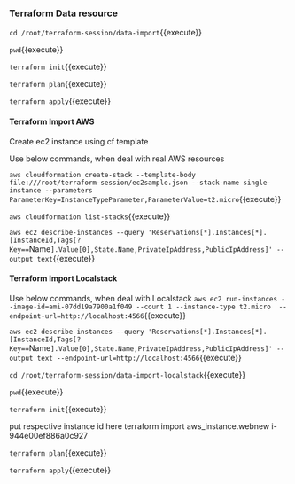 ### Terraform Data resource ####

`cd /root/terraform-session/data-import`{{execute}}

`pwd`{{execute}}

`terraform init`{{execute}}

`terraform plan`{{execute}}

`terraform apply`{{execute}}



#### Terraform Import AWS #########

Create ec2 instance using cf template

Use below commands, when deal with real AWS resources

`aws cloudformation create-stack --template-body file:///root/terraform-session/ec2sample.json --stack-name single-instance --parameters ParameterKey=InstanceTypeParameter,ParameterValue=t2.micro`{{execute}}

`aws cloudformation list-stacks`{{execute}}

`aws ec2 describe-instances --query 'Reservations[*].Instances[*].[InstanceId,Tags[?Key==`Name`].Value[0],State.Name,PrivateIpAddress,PublicIpAddress]' --output text`{{execute}}



#### Terraform Import Localstack #########

Use below commands, when deal with Localstack
`aws ec2 run-instances --image-id=ami-07dd19a7900a1f049 --count 1 --instance-type t2.micro  --endpoint-url=http://localhost:4566`{{execute}}

`aws ec2 describe-instances --query 'Reservations[*].Instances[*].[InstanceId,Tags[?Key==`Name`].Value[0],State.Name,PrivateIpAddress,PublicIpAddress]' --output text --endpoint-url=http://localhost:4566`{{execute}}

`cd /root/terraform-session/data-import-localstack`{{execute}}

`pwd`{{execute}}

`terraform init`{{execute}}

put respective instance id here
terraform import aws_instance.webnew i-944e00ef886a0c927

`terraform plan`{{execute}}

`terraform apply`{{execute}}





